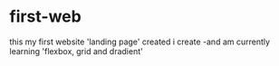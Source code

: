 # first-web

this my first website 'landing page' created i create
-and am currently learning 'flexbox, grid and dradient'
